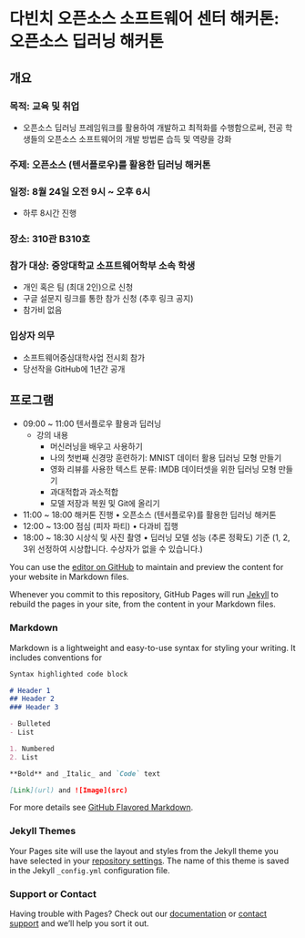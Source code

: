 # 다빈치 오픈소스 소프트웨어 센터 해커톤: 오픈소스 딥러닝 해커톤

## 개요
###	목적: 교육 및 취업
-	오픈소스 딥러닝 프레임워크를 활용하여 개발하고 최적화를 수행함으로써, 전공 학생들의 오픈소스 소프트웨어의 개발 방법론 습득 및 역량을 강화

###	주제: 오픈소스 (텐서플로우)를 활용한 딥러닝 해커톤
###	일정: 8월 24일 오전 9시 ~ 오후 6시
-	하루 8시간 진행
###	장소: 310관 B310호
###	참가 대상: 중앙대학교 소프트웨어학부 소속 학생
- 개인 혹은 팀 (최대 2인)으로 신청
-	구글 설문지 링크를 통한 참가 신청 (추후 링크 공지)
-	참가비 없음
###	입상자 의무
-	소프트웨어중심대학사업 전시회 참가
-	당선작을 GitHub에 1년간 공개

## 프로그램
- 09:00 ~ 11:00	텐서플로우 활용과 딥러닝
  - 강의 내용
    - 머신러닝을 배우고 사용하기
    - 나의 첫번째 신경망 훈련하기: MNIST 데이터 활용 딥러닝 모형 만들기
    - 영화 리뷰를 사용한 텍스트 분류: IMDB 데이터셋을 위한 딥러닝 모형 만들기
    - 과대적합과 과소적합
    - 모델 저장과 복원 및 Git에 올리기
- 11:00 ~ 18:00	해커톤 진행	•	오픈소스 (텐서플로우)를 활용한 딥러닝 해커톤
- 12:00 ~ 13:00	점심 (피자 파티)	•	다과비 집행
- 18:00 ~ 18:30	시상식 및 사진 촬영	•	딥러닝 모델 성능 (추론 정확도) 기준 (1, 2, 3위 선정하여 시상합니다. 수상자가 없을 수 있습니다.)













You can use the [editor on GitHub](https://github.com/jayhyeonpark/Hackerton/edit/master/README.md) to maintain and preview the content for your website in Markdown files.

Whenever you commit to this repository, GitHub Pages will run [Jekyll](https://jekyllrb.com/) to rebuild the pages in your site, from the content in your Markdown files.

### Markdown

Markdown is a lightweight and easy-to-use syntax for styling your writing. It includes conventions for

```markdown
Syntax highlighted code block

# Header 1
## Header 2
### Header 3

- Bulleted
- List

1. Numbered
2. List

**Bold** and _Italic_ and `Code` text

[Link](url) and ![Image](src)
```

For more details see [GitHub Flavored Markdown](https://guides.github.com/features/mastering-markdown/).

### Jekyll Themes

Your Pages site will use the layout and styles from the Jekyll theme you have selected in your [repository settings](https://github.com/jayhyeonpark/Hackerton/settings). The name of this theme is saved in the Jekyll `_config.yml` configuration file.

### Support or Contact

Having trouble with Pages? Check out our [documentation](https://help.github.com/categories/github-pages-basics/) or [contact support](https://github.com/contact) and we’ll help you sort it out.
